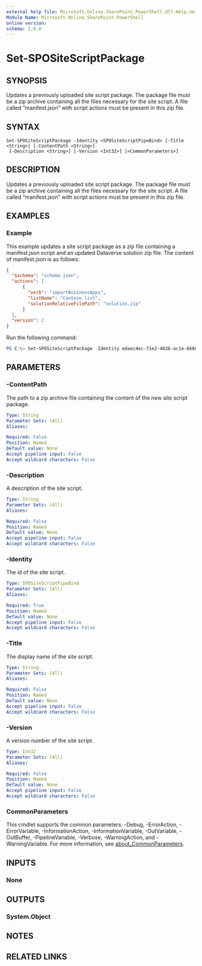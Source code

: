 ```yaml
---
external help file: Microsoft.Online.SharePoint.PowerShell.dll-Help.xml
Module Name: Microsoft.Online.SharePoint.PowerShell
online version:
schema: 2.0.0
---
```


# Set-SPOSiteScriptPackage

## SYNOPSIS
Updates a previously uploaded site script package. The package file must be a zip archive containing all the files necessary for the site script. A file called “manifest.json” with script actions must be present in this zip file.

## SYNTAX

```
Set-SPOSiteScriptPackage -Identity <SPOSiteScriptPipeBind> [-Title <String>] [-ContentPath <String>]
 [-Description <String>] [-Version <Int32>] [<CommonParameters>]
```

## DESCRIPTION
Updates a previously uploaded site script package. The package file must be a zip archive containing all the files necessary for the site script. A file called “manifest.json” with script actions must be present in this zip file.

## EXAMPLES

### Example
This example updates a site script package as a zip file containing a manifest.json script and an updated Dataverse solution zip file. The content of manifest.json is as follows:
```json
{
  "$schema": "schema.json",
  "actions": [
      {
        "verb": "importBusinessApps",
        "listName": "Contoso list",
        "solutionRelativeFilePath": "solution.zip"
      }
  ],
  "version": 2
}
```

Run the following command:
```powershell
PS C:\> Set-SPOSiteScriptPackage -Identity edaec4ec-71e2-4026-ac1e-6686bb30190e -Title "Install Contoso flow" -Description "Installs the new Contoso flow in a list" -ContentPath "c:\scripts\site-script-package.zip" -Version 2
```

## PARAMETERS

### -ContentPath
The path to a zip archive file containing the content of the new site script package.

```yaml
Type: String
Parameter Sets: (All)
Aliases:

Required: False
Position: Named
Default value: None
Accept pipeline input: False
Accept wildcard characters: False
```

### -Description
A description of the site script.

```yaml
Type: String
Parameter Sets: (All)
Aliases:

Required: False
Position: Named
Default value: None
Accept pipeline input: False
Accept wildcard characters: False
```

### -Identity
The id of the site script.

```yaml
Type: SPOSiteScriptPipeBind
Parameter Sets: (All)
Aliases:

Required: True
Position: Named
Default value: None
Accept pipeline input: False
Accept wildcard characters: False
```

### -Title
The display name of the site script.

```yaml
Type: String
Parameter Sets: (All)
Aliases:

Required: False
Position: Named
Default value: None
Accept pipeline input: False
Accept wildcard characters: False
```

### -Version
A version number of the site script.

```yaml
Type: Int32
Parameter Sets: (All)
Aliases:

Required: False
Position: Named
Default value: None
Accept pipeline input: False
Accept wildcard characters: False
```

### CommonParameters
This cmdlet supports the common parameters: -Debug, -ErrorAction, -ErrorVariable, -InformationAction, -InformationVariable, -OutVariable, -OutBuffer, -PipelineVariable, -Verbose, -WarningAction, and -WarningVariable. For more information, see [about_CommonParameters](http://go.microsoft.com/fwlink/?LinkID=113216).

## INPUTS

### None

## OUTPUTS

### System.Object
## NOTES

## RELATED LINKS

